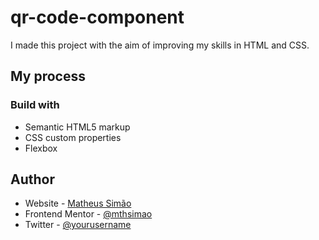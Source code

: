 # qr-code-component

I made this project with the aim of improving my skills in HTML and CSS.

## My process

### Build with
 - Semantic HTML5 markup
 - CSS custom properties
 - Flexbox
 
 ## Author
 
- Website - [Matheus Simão](https://mthsimao.github.io/portfolio/)
- Frontend Mentor - [@mthsimao](https://www.frontendmentor.io/profile/yourusername)
- Twitter - [@yourusername](https://www.twitter.com/yourusername)
